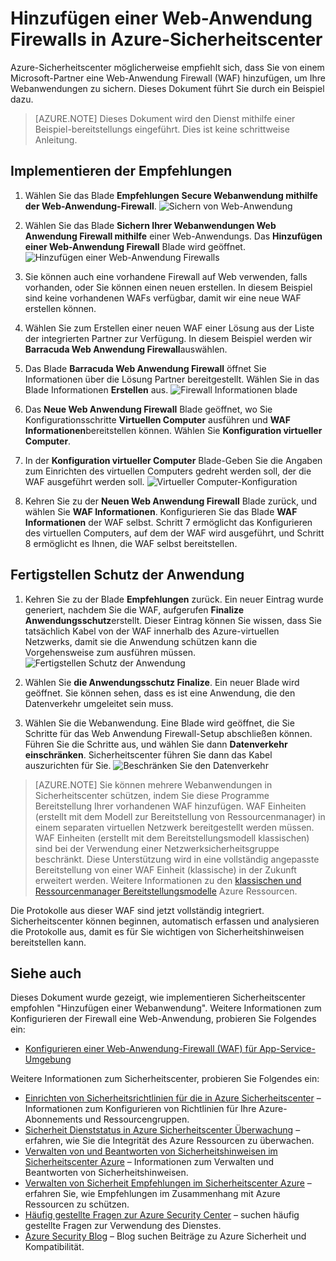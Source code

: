 <properties
   pageTitle="Hinzufügen eine Web-Anwendung Firewall im Sicherheitscenter Azure | Microsoft Azure"
   description="Dieses Dokument wird gezeigt, wie die Sicherheitscenter Azure Empfehlungen **Hinzufügen eine Web-Anwendung Firewall** und **Finalize Anwendungsschutz**implementieren."
   services="security-center"
   documentationCenter="na"
   authors="TerryLanfear"
   manager="MBaldwin"
   editor=""/>

<tags
   ms.service="security-center"
   ms.devlang="na"
   ms.topic="article"
   ms.tgt_pltfrm="na"
   ms.workload="na"
   ms.date="07/29/2016"
   ms.author="terrylan"/>

# <a name="add-a-web-application-firewall-in-azure-security-center"></a>Hinzufügen einer Web-Anwendung Firewalls in Azure-Sicherheitscenter

Azure-Sicherheitscenter möglicherweise empfiehlt sich, dass Sie von einem Microsoft-Partner eine Web-Anwendung Firewall (WAF) hinzufügen, um Ihre Webanwendungen zu sichern. Dieses Dokument führt Sie durch ein Beispiel dazu.

> [AZURE.NOTE] Dieses Dokument wird den Dienst mithilfe einer Beispiel-bereitstellungs eingeführt.  Dies ist keine schrittweise Anleitung.

## <a name="implement-the-recommendation"></a>Implementieren der Empfehlungen

1. Wählen Sie das Blade **Empfehlungen** **Secure Webanwendung mithilfe der Web-Anwendung-Firewall**.
![Sichern von Web-Anwendung][1]

2. Wählen Sie das Blade **Sichern Ihrer Webanwendungen Web Anwendung Firewall mithilfe** einer Web-Anwendungs. Das **Hinzufügen einer Web-Anwendung Firewall** Blade wird geöffnet.
![Hinzufügen einer Web-Anwendung Firewalls][2]
3. Sie können auch eine vorhandene Firewall auf Web verwenden, falls vorhanden, oder Sie können einen neuen erstellen. In diesem Beispiel sind keine vorhandenen WAFs verfügbar, damit wir eine neue WAF erstellen können.

4. Wählen Sie zum Erstellen einer neuen WAF einer Lösung aus der Liste der integrierten Partner zur Verfügung. In diesem Beispiel werden wir **Barracuda Web Anwendung Firewall**auswählen.
5. Das Blade **Barracuda Web Anwendung Firewall** öffnet Sie Informationen über die Lösung Partner bereitgestellt. Wählen Sie in das Blade Informationen **Erstellen** aus.
![Firewall Informationen blade][3]

6. Das **Neue Web Anwendung Firewall** Blade geöffnet, wo Sie Konfigurationsschritte **Virtuellen Computer** ausführen und **WAF Informationen**bereitstellen können. Wählen Sie **Konfiguration virtueller Computer**.

7. In der **Konfiguration virtueller Computer** Blade-Geben Sie die Angaben zum Einrichten des virtuellen Computers gedreht werden soll, der die WAF ausgeführt werden soll.
![Virtueller Computer-Konfiguration][4]
8. Kehren Sie zu der **Neuen Web Anwendung Firewall** Blade zurück, und wählen Sie **WAF Informationen**. Konfigurieren Sie das Blade **WAF Informationen** der WAF selbst. Schritt 7 ermöglicht das Konfigurieren des virtuellen Computers, auf dem der WAF wird ausgeführt, und Schritt 8 ermöglicht es Ihnen, die WAF selbst bereitstellen.

## <a name="finalize-application-protection"></a>Fertigstellen Schutz der Anwendung

1. Kehren Sie zu der Blade **Empfehlungen** zurück. Ein neuer Eintrag wurde generiert, nachdem Sie die WAF, aufgerufen **Finalize Anwendungsschutz**erstellt. Dieser Eintrag können Sie wissen, dass Sie tatsächlich Kabel von der WAF innerhalb des Azure-virtuellen Netzwerks, damit sie die Anwendung schützen kann die Vorgehensweise zum ausführen müssen.
![Fertigstellen Schutz der Anwendung][5]

2. Wählen Sie **die Anwendungsschutz Finalize**. Ein neuer Blade wird geöffnet. Sie können sehen, dass es ist eine Anwendung, die den Datenverkehr umgeleitet sein muss.
3. Wählen Sie die Webanwendung. Eine Blade wird geöffnet, die Sie Schritte für das Web Anwendung Firewall-Setup abschließen können. Führen Sie die Schritte aus, und wählen Sie dann **Datenverkehr einschränken**. Sicherheitscenter führen Sie dann das Kabel auszurichten für Sie.
![Beschränken Sie den Datenverkehr][6]

> [AZURE.NOTE] Sie können mehrere Webanwendungen in Sicherheitscenter schützen, indem Sie diese Programme Bereitstellung Ihrer vorhandenen WAF hinzufügen. WAF Einheiten (erstellt mit dem Modell zur Bereitstellung von Ressourcenmanager) in einem separaten virtuellen Netzwerk bereitgestellt werden müssen. WAF Einheiten (erstellt mit dem Bereitstellungsmodell klassischen) sind bei der Verwendung einer Netzwerksicherheitsgruppe beschränkt. Diese Unterstützung wird in eine vollständig angepasste Bereitstellung von einer WAF Einheit (klassische) in der Zukunft erweitert werden. Weitere Informationen zu den [klassischen und Ressourcenmanager Bereitstellungsmodelle](../azure-classic-rm.md) Azure Ressourcen.

Die Protokolle aus dieser WAF sind jetzt vollständig integriert. Sicherheitscenter können beginnen, automatisch erfassen und analysieren die Protokolle aus, damit es für Sie wichtigen von Sicherheitshinweisen bereitstellen kann.

## <a name="see-also"></a>Siehe auch

Dieses Dokument wurde gezeigt, wie implementieren Sicherheitscenter empfohlen "Hinzufügen einer Webanwendung". Weitere Informationen zum Konfigurieren der Firewall eine Web-Anwendung, probieren Sie Folgendes ein:

- [Konfigurieren einer Web-Anwendung-Firewall (WAF) für App-Service-Umgebung](../app-service-web/app-service-app-service-environment-web-application-firewall.md)

Weitere Informationen zum Sicherheitscenter, probieren Sie Folgendes ein:

- [Einrichten von Sicherheitsrichtlinien für die in Azure Sicherheitscenter](security-center-policies.md) – Informationen zum Konfigurieren von Richtlinien für Ihre Azure-Abonnements und Ressourcengruppen.
- [Sicherheit Dienststatus in Azure Sicherheitscenter Überwachung](security-center-monitoring.md) – erfahren, wie Sie die Integrität des Azure Ressourcen zu überwachen.
- [Verwalten von und Beantworten von Sicherheitshinweisen im Sicherheitscenter Azure](security-center-managing-and-responding-alerts.md) – Informationen zum Verwalten und Beantworten von Sicherheitshinweisen.
- [Verwalten von Sicherheit Empfehlungen im Sicherheitscenter Azure](security-center-recommendations.md) – erfahren Sie, wie Empfehlungen im Zusammenhang mit Azure Ressourcen zu schützen.
- [Häufig gestellte Fragen zur Azure Security Center](security-center-faq.md) – suchen häufig gestellte Fragen zur Verwendung des Dienstes.
- [Azure Security Blog](http://blogs.msdn.com/b/azuresecurity/) – Blog suchen Beiträge zu Azure Sicherheit und Kompatibilität.

<!--Image references-->
[1]: ./media/security-center-add-web-application-firewall/secure-web-application.png
[2]:./media/security-center-add-web-application-firewall/add-a-waf.png
[3]: ./media/security-center-add-web-application-firewall/info-blade.png
[4]: ./media/security-center-add-web-application-firewall/select-vm-config.png
[5]: ./media/security-center-add-web-application-firewall/finalize-waf.png
[6]: ./media/security-center-add-web-application-firewall/restrict-traffic.png
